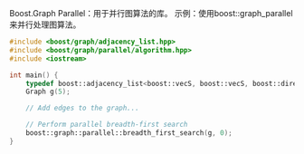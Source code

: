 Boost.Graph Parallel：用于并行图算法的库。
示例：使用boost::graph_parallel来并行处理图算法。

```cpp
#include <boost/graph/adjacency_list.hpp>
#include <boost/graph/parallel/algorithm.hpp>
#include <iostream>

int main() {
    typedef boost::adjacency_list<boost::vecS, boost::vecS, boost::directedS> Graph;
    Graph g(5);

    // Add edges to the graph...

    // Perform parallel breadth-first search
    boost::graph::parallel::breadth_first_search(g, 0);
}
```